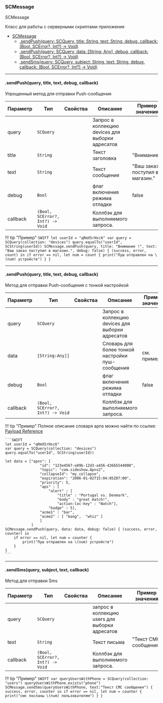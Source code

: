<a name="SCMessage"></a>

### SCMessage

SCMessage

Класс для работы с серверными скриптами приложения

* [SCMessage](#SCMessage)
    * [.sendPush(query: SCQuery, title: String, text: String, debug, callback: (Bool, SCError?, Int?) -> Void)](#SCMessage+sendPush1)
    * [.sendPush(query: SCQuery, data: [String: Any], debug, callback: (Bool, SCError?, Int?) -> Void)](#SCMessage+sendPush2)
    * [.sendSms(query: SCQuery, subject: String, text: String, debug, callback: (Bool, SCError?, Int?) -> Void)](#SCMessage+sendSms)

----------------------------------------------------------------------------------------------

<a name="SCMessage+sendPush"></a>

#### .sendPush(query, title, text, debug, callback)
Упрощенный метод для отправки Push-сообщения
 
| Параметр | Тип | Свойства | Описание | Пример значения |
| --- | --- | --- | --- | --- |
| query    | <code>SCQuery</code> |     | Запрос в коллекцию devices для выборки адресатов |  | 
| title     | <code>String</code> |     | Текст заголовка    | "Внимание!"   |
| text     | <code>String</code>  |     | Текст сообщения    | "Ваш заказ поступил в магазин."  |
| debug     | <code>Bool</code>   |     |  флаг включения режима отладки  | false       |
| callback | <code>(Bool, SCError?, Int?) -> Void</code> |   | Коллбэк для выполняемого запроса.  |    |

!!! tip "Пример"
    ```SWIFT
    let userId = "qRmX5rHsc6"
    var query = SCQuery(collection: "devices")
    query.equalTo("userId", SCString(userId))
    SCMessage.sendPush(query, title: "Внимание !", text: "Ваш заказ поступил в магазин.", debug: false) { (success, error, count) in
        if error == nil, let num = count {
            print("Пуш отправлен на \(num) устройств")
        }
    }
    ```

----------------------------------------------------------------------------------------------
<a name="SCMessage+sendPush2"></a>
#### .sendPush(query, title, text, debug, callback)
Метод для отправки Push-сообщения с тонкой настройкой
 
| Параметр | Тип | Свойства | Описание | Пример значения |
| --- | --- | --- | --- | --- |
| query    | <code>SCQuery</code>                        |              | Запрос в коллекцию devices для выборки адресатов |                        | 
| data     | <code>[String:Any]]</code>                        |              | Словарь для более тонкой настройки пуш-сообщения                                | см. пример            |
| debug     | <code>Bool</code>                        |              |  флаг включения режима отладки  | false       |
| callback | <code>(Bool, SCError?, Int?) -> Void</code> |              | Коллбэк для выполняемого запроса.              |                        |


!!! tip "Пример"
    Полное описание словаря apns можно найти по ссылке: [Payload Reference](https://developer.apple.com/library/content/documentation/NetworkingInternet/Conceptual/RemoteNotificationsPG/PayloadKeyReference.html)

    ```SWIFT
    let userId = "qRmX5rHsc6"
    var query = SCQuery(collection: "devices")
    query.equalTo("userId", SCString(userId))

    let data = ["apns": [
                    "id": "123e4567-e89b-12d3-a456-42665544000",
                    "topic": "com.sideshow.Apns2",
                    "collapseId": "my_collapse",
                    "expiration": "2006-01-02T15:04:05Z07:00",
                    "priority": 5,
                    "aps" : [
                        "alert" : [
                            "title" : "Portugal vs. Denmark",
                            "body" : "great match!",
                            "action-loc-key" : "Watch"],
                        "badge" : 5],
                    "acme1" : "bar",
                    "acme2" : [ "bang",  "whiz" ]
                    ]
                ]
    SCMessage.sendPush(query, data: data, debug: false) { (success, error, counter) in
        if error == nil, let num = counter {
            print("Пуш отправлен на \(num) устройств")
        }
    }
    ```

----------------------------------------------------------------------------------------------

<a name="SCMessage+sendSms"></a>
#### .sendSms(query, subject, text, callback)
Метод для отправки Sms
 

| Параметр | Тип | Свойства | Описание | Пример значения |
| --- | --- | --- | --- | --- |
| query    | <code>SCQuery</code>                        |              | запрос в коллекцию users для выборки адресатов |                        | 
| text     | <code>String</code>                         |              | Текст письма                                   | "Текст СМС сообщения"         |
| callback | <code>(Bool, SCError?, Int?) -> Void</code> |              | Коллбэк для выполняемого запроса.              |                        |

!!! tip "Пример"
    ```SWIFT
    var queryUsersWithPhone = SCQuery(collection: "users")
    queryUsersWithPhone.exists("phone")
    SCMessage.sendSms(queryUsersWithPhone, text:"Текст СМС сообщения") {
        success, error, counter in
        if error == nil, let num = counter {
            print("смс посланы \(num) пользователям")
        }
    }
    ```

